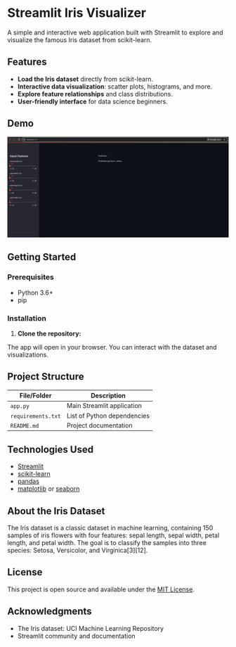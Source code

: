 # Streamlit Iris Visualizer

A simple and interactive web application built with Streamlit to explore and visualize the famous Iris dataset from scikit-learn.

## Features

- **Load the Iris dataset** directly from scikit-learn.
- **Interactive data visualization**: scatter plots, histograms, and more.
- **Explore feature relationships** and class distributions.
- **User-friendly interface** for data science beginners.

## Demo

![App Screenshot](screenshot.png) <!-- Replace with your own screenshot -->

## Getting Started

### Prerequisites

- Python 3.6+
- pip

### Installation

1. **Clone the repository:**



The app will open in your browser. You can interact with the dataset and visualizations.

## Project Structure

| File/Folder      | Description                                 |
|------------------|---------------------------------------------|
| `app.py`         | Main Streamlit application                  |
| `requirements.txt` | List of Python dependencies               |
| `README.md`      | Project documentation                       |

## Technologies Used

- [Streamlit](https://streamlit.io/)
- [scikit-learn](https://scikit-learn.org/)
- [pandas](https://pandas.pydata.org/)
- [matplotlib](https://matplotlib.org/) or [seaborn](https://seaborn.pydata.org/)

## About the Iris Dataset

The Iris dataset is a classic dataset in machine learning, containing 150 samples of iris flowers with four features: sepal length, sepal width, petal length, and petal width. The goal is to classify the samples into three species: Setosa, Versicolor, and Virginica[3][12].

## License

This project is open source and available under the [MIT License](LICENSE).

## Acknowledgments

- The Iris dataset: UCI Machine Learning Repository
- Streamlit community and documentation

